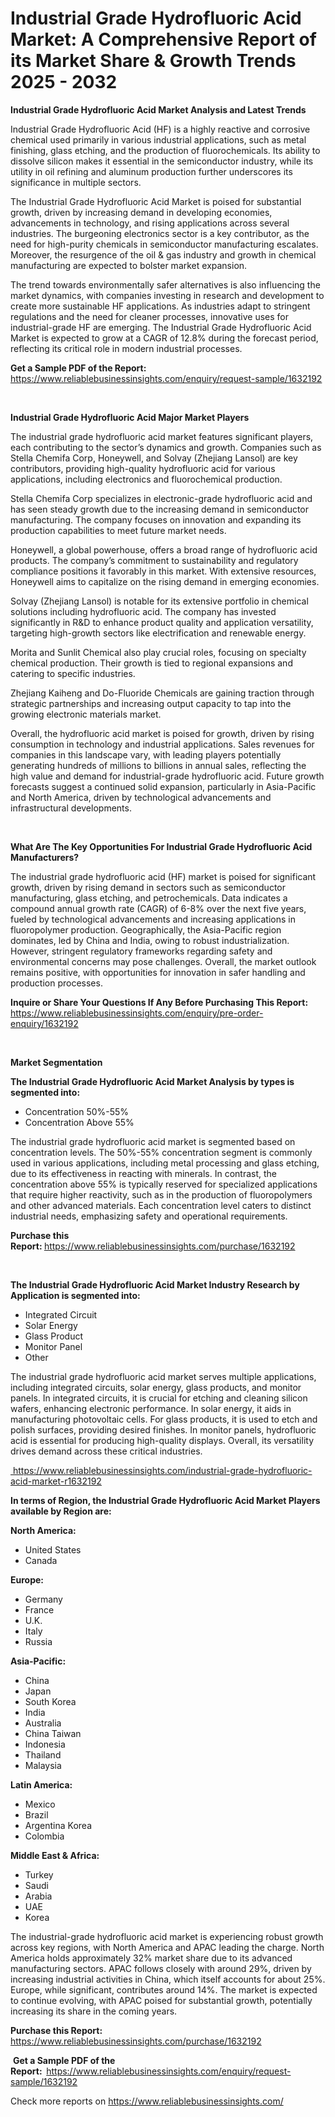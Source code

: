 <p><h1>Industrial Grade Hydrofluoric Acid Market: A Comprehensive Report of its Market Share & Growth Trends 2025 - 2032</h1></p><p><strong>Industrial Grade Hydrofluoric Acid Market Analysis and Latest Trends</strong></p>
<p><p>Industrial Grade Hydrofluoric Acid (HF) is a highly reactive and corrosive chemical used primarily in various industrial applications, such as metal finishing, glass etching, and the production of fluorochemicals. Its ability to dissolve silicon makes it essential in the semiconductor industry, while its utility in oil refining and aluminum production further underscores its significance in multiple sectors.</p><p>The Industrial Grade Hydrofluoric Acid Market is poised for substantial growth, driven by increasing demand in developing economies, advancements in technology, and rising applications across several industries. The burgeoning electronics sector is a key contributor, as the need for high-purity chemicals in semiconductor manufacturing escalates. Moreover, the resurgence of the oil & gas industry and growth in chemical manufacturing are expected to bolster market expansion.</p><p>The trend towards environmentally safer alternatives is also influencing the market dynamics, with companies investing in research and development to create more sustainable HF applications. As industries adapt to stringent regulations and the need for cleaner processes, innovative uses for industrial-grade HF are emerging. The Industrial Grade Hydrofluoric Acid Market is expected to grow at a CAGR of 12.8% during the forecast period, reflecting its critical role in modern industrial processes.</p></p>
<p><strong>Get a Sample PDF of the Report:&nbsp;</strong> <a href="https://www.reliablebusinessinsights.com/enquiry/request-sample/1632192?utm_campaign=3259&utm_medium=2&utm_source=Github&utm_content=ia&utm_term=29032025&utm_id=industrial-grade-hydrofluoric-acid">https://www.reliablebusinessinsights.com/enquiry/request-sample/1632192</a></p>
<p>&nbsp;</p>
<p><strong>Industrial Grade Hydrofluoric Acid Major Market Players</strong></p>
<p><p>The industrial grade hydrofluoric acid market features significant players, each contributing to the sector’s dynamics and growth. Companies such as Stella Chemifa Corp, Honeywell, and Solvay (Zhejiang Lansol) are key contributors, providing high-quality hydrofluoric acid for various applications, including electronics and fluorochemical production.</p><p>Stella Chemifa Corp specializes in electronic-grade hydrofluoric acid and has seen steady growth due to the increasing demand in semiconductor manufacturing. The company focuses on innovation and expanding its production capabilities to meet future market needs.</p><p>Honeywell, a global powerhouse, offers a broad range of hydrofluoric acid products. The company’s commitment to sustainability and regulatory compliance positions it favorably in this market. With extensive resources, Honeywell aims to capitalize on the rising demand in emerging economies.</p><p>Solvay (Zhejiang Lansol) is notable for its extensive portfolio in chemical solutions including hydrofluoric acid. The company has invested significantly in R&D to enhance product quality and application versatility, targeting high-growth sectors like electrification and renewable energy.</p><p>Morita and Sunlit Chemical also play crucial roles, focusing on specialty chemical production. Their growth is tied to regional expansions and catering to specific industries. </p><p>Zhejiang Kaiheng and Do-Fluoride Chemicals are gaining traction through strategic partnerships and increasing output capacity to tap into the growing electronic materials market.</p><p>Overall, the hydrofluoric acid market is poised for growth, driven by rising consumption in technology and industrial applications. Sales revenues for companies in this landscape vary, with leading players potentially generating hundreds of millions to billions in annual sales, reflecting the high value and demand for industrial-grade hydrofluoric acid. Future growth forecasts suggest a continued solid expansion, particularly in Asia-Pacific and North America, driven by technological advancements and infrastructural developments.</p></p>
<p>&nbsp;</p>
<p><strong>What Are The Key Opportunities For Industrial Grade Hydrofluoric Acid Manufacturers?</strong></p>
<p><p>The industrial grade hydrofluoric acid (HF) market is poised for significant growth, driven by rising demand in sectors such as semiconductor manufacturing, glass etching, and petrochemicals. Data indicates a compound annual growth rate (CAGR) of 6-8% over the next five years, fueled by technological advancements and increasing applications in fluoropolymer production. Geographically, the Asia-Pacific region dominates, led by China and India, owing to robust industrialization. However, stringent regulatory frameworks regarding safety and environmental concerns may pose challenges. Overall, the market outlook remains positive, with opportunities for innovation in safer handling and production processes.</p></p>
<p><strong>Inquire or Share Your Questions If Any Before Purchasing This Report:</strong> <a href="https://www.reliablebusinessinsights.com/enquiry/pre-order-enquiry/1632192?utm_campaign=3259&utm_medium=2&utm_source=Github&utm_content=ia&utm_term=29032025&utm_id=industrial-grade-hydrofluoric-acid">https://www.reliablebusinessinsights.com/enquiry/pre-order-enquiry/1632192</a></p>
<p>&nbsp;</p>
<p><strong>Market Segmentation</strong></p>
<p><strong>The Industrial Grade Hydrofluoric Acid Market Analysis by types is segmented into:</strong></p>
<p><ul><li>Concentration 50%-55%</li><li>Concentration Above 55%</li></ul></p>
<p><p>The industrial grade hydrofluoric acid market is segmented based on concentration levels. The 50%-55% concentration segment is commonly used in various applications, including metal processing and glass etching, due to its effectiveness in reacting with minerals. In contrast, the concentration above 55% is typically reserved for specialized applications that require higher reactivity, such as in the production of fluoropolymers and other advanced materials. Each concentration level caters to distinct industrial needs, emphasizing safety and operational requirements.</p></p>
<p><strong>Purchase this Report:&nbsp;</strong><a href="https://www.reliablebusinessinsights.com/purchase/1632192?utm_campaign=3259&utm_medium=2&utm_source=Github&utm_content=ia&utm_term=29032025&utm_id=industrial-grade-hydrofluoric-acid">https://www.reliablebusinessinsights.com/purchase/1632192</a></p>
<p>&nbsp;</p>
<p><strong>The Industrial Grade Hydrofluoric Acid Market Industry Research by Application is segmented into:</strong></p>
<p><ul><li>Integrated Circuit</li><li>Solar Energy</li><li>Glass Product</li><li>Monitor Panel</li><li>Other</li></ul></p>
<p><p>The industrial grade hydrofluoric acid market serves multiple applications, including integrated circuits, solar energy, glass products, and monitor panels. In integrated circuits, it is crucial for etching and cleaning silicon wafers, enhancing electronic performance. In solar energy, it aids in manufacturing photovoltaic cells. For glass products, it is used to etch and polish surfaces, providing desired finishes. In monitor panels, hydrofluoric acid is essential for producing high-quality displays. Overall, its versatility drives demand across these critical industries.</p></p>
<p><a href="https://www.reliablebusinessinsights.com/industrial-grade-hydrofluoric-acid-market-r1632192?utm_campaign=3259&utm_medium=2&utm_source=Github&utm_content=ia&utm_term=29032025&utm_id=industrial-grade-hydrofluoric-acid">&nbsp;https://www.reliablebusinessinsights.com/industrial-grade-hydrofluoric-acid-market-r1632192</a></p>
<p><strong>In terms of Region, the Industrial Grade Hydrofluoric Acid Market Players available by Region are:</strong></p>
<p>
    <p> <strong> North America: </strong>
        <ul>
            <li>United States</li>
            <li>Canada</li>
        </ul>
        </p> 
    <p> <strong> Europe: </strong>
        <ul>
            <li>Germany</li>
            <li>France</li>
            <li>U.K.</li>
            <li>Italy</li>
            <li>Russia</li>
        </ul>
        </p> 
    <p> <strong> Asia-Pacific: </strong>
        <ul>
            <li>China</li>
            <li>Japan</li>
            <li>South Korea</li>
            <li>India</li>
            <li>Australia</li>
            <li>China Taiwan</li>
            <li>Indonesia</li>
            <li>Thailand</li>
            <li>Malaysia</li>
        </ul>
        </p> 
    <p> <strong> Latin America: </strong>
        <ul>
            <li>Mexico</li>
            <li>Brazil</li>
            <li>Argentina Korea</li>
            <li>Colombia</li>
        </ul>
        </p> 
    <p> <strong> Middle East & Africa: </strong>
        <ul>
            <li>Turkey</li>
            <li>Saudi</li>
            <li>Arabia</li>
            <li>UAE</li>
            <li>Korea</li>
        </ul>
    </p>
    </p>
<p><p>The industrial-grade hydrofluoric acid market is experiencing robust growth across key regions, with North America and APAC leading the charge. North America holds approximately 32% market share due to its advanced manufacturing sectors. APAC follows closely with around 29%, driven by increasing industrial activities in China, which itself accounts for about 25%. Europe, while significant, contributes around 14%. The market is expected to continue evolving, with APAC poised for substantial growth, potentially increasing its share in the coming years.</p></p>
<p><strong>Purchase this Report: </strong><a href="https://www.reliablebusinessinsights.com/purchase/1632192?utm_campaign=3259&utm_medium=2&utm_source=Github&utm_content=ia&utm_term=29032025&utm_id=industrial-grade-hydrofluoric-acid">https://www.reliablebusinessinsights.com/purchase/1632192</a></p>
<p>&nbsp;<strong>Get a Sample PDF of the Report:&nbsp;&nbsp;</strong><a href="https://www.reliablebusinessinsights.com/enquiry/request-sample/1632192?utm_campaign=3259&utm_medium=2&utm_source=Github&utm_content=ia&utm_term=29032025&utm_id=industrial-grade-hydrofluoric-acid">https://www.reliablebusinessinsights.com/enquiry/request-sample/1632192</a></p>
<p><strong></strong></p>
<p>Check more reports on <a href="https://www.reliablebusinessinsights.com/?utm_campaign=3259&utm_medium=2&utm_source=Github&utm_content=ia&utm_term=29032025&utm_id=industrial-grade-hydrofluoric-acid">https://www.reliablebusinessinsights.com/</a></p>